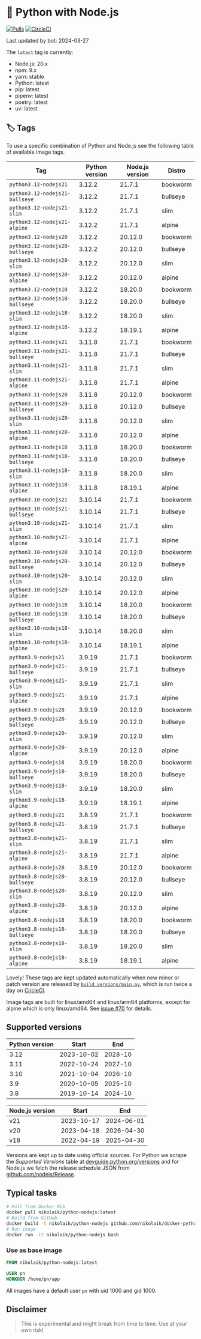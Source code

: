 # 🐳 Python with Node.js

[![Pulls](https://img.shields.io/docker/pulls/nikolaik/python-nodejs.svg?style=flat-square)](https://hub.docker.com/r/nikolaik/python-nodejs/)
[![CircleCI](https://img.shields.io/circleci/project/github/nikolaik/docker-python-nodejs.svg?style=flat-square)](https://circleci.com/gh/nikolaik/docker-python-nodejs)

Last updated by bot: 2024-03-27

The `latest` tag is currently:

- Node.js: 20.x
- npm: 9.x
- yarn: stable
- Python: latest
- pip: latest
- pipenv: latest
- poetry: latest
- uv: latest

## 🏷 Tags

To use a specific combination of Python and Node.js see the following table of available image tags.

<!-- TAGS_START -->

Tag | Python version | Node.js version | Distro
--- | --- | --- | ---
`python3.12-nodejs21` | 3.12.2 | 21.7.1 | bookworm
`python3.12-nodejs21-bullseye` | 3.12.2 | 21.7.1 | bullseye
`python3.12-nodejs21-slim` | 3.12.2 | 21.7.1 | slim
`python3.12-nodejs21-alpine` | 3.12.2 | 21.7.1 | alpine
`python3.12-nodejs20` | 3.12.2 | 20.12.0 | bookworm
`python3.12-nodejs20-bullseye` | 3.12.2 | 20.12.0 | bullseye
`python3.12-nodejs20-slim` | 3.12.2 | 20.12.0 | slim
`python3.12-nodejs20-alpine` | 3.12.2 | 20.12.0 | alpine
`python3.12-nodejs18` | 3.12.2 | 18.20.0 | bookworm
`python3.12-nodejs18-bullseye` | 3.12.2 | 18.20.0 | bullseye
`python3.12-nodejs18-slim` | 3.12.2 | 18.20.0 | slim
`python3.12-nodejs18-alpine` | 3.12.2 | 18.19.1 | alpine
`python3.11-nodejs21` | 3.11.8 | 21.7.1 | bookworm
`python3.11-nodejs21-bullseye` | 3.11.8 | 21.7.1 | bullseye
`python3.11-nodejs21-slim` | 3.11.8 | 21.7.1 | slim
`python3.11-nodejs21-alpine` | 3.11.8 | 21.7.1 | alpine
`python3.11-nodejs20` | 3.11.8 | 20.12.0 | bookworm
`python3.11-nodejs20-bullseye` | 3.11.8 | 20.12.0 | bullseye
`python3.11-nodejs20-slim` | 3.11.8 | 20.12.0 | slim
`python3.11-nodejs20-alpine` | 3.11.8 | 20.12.0 | alpine
`python3.11-nodejs18` | 3.11.8 | 18.20.0 | bookworm
`python3.11-nodejs18-bullseye` | 3.11.8 | 18.20.0 | bullseye
`python3.11-nodejs18-slim` | 3.11.8 | 18.20.0 | slim
`python3.11-nodejs18-alpine` | 3.11.8 | 18.19.1 | alpine
`python3.10-nodejs21` | 3.10.14 | 21.7.1 | bookworm
`python3.10-nodejs21-bullseye` | 3.10.14 | 21.7.1 | bullseye
`python3.10-nodejs21-slim` | 3.10.14 | 21.7.1 | slim
`python3.10-nodejs21-alpine` | 3.10.14 | 21.7.1 | alpine
`python3.10-nodejs20` | 3.10.14 | 20.12.0 | bookworm
`python3.10-nodejs20-bullseye` | 3.10.14 | 20.12.0 | bullseye
`python3.10-nodejs20-slim` | 3.10.14 | 20.12.0 | slim
`python3.10-nodejs20-alpine` | 3.10.14 | 20.12.0 | alpine
`python3.10-nodejs18` | 3.10.14 | 18.20.0 | bookworm
`python3.10-nodejs18-bullseye` | 3.10.14 | 18.20.0 | bullseye
`python3.10-nodejs18-slim` | 3.10.14 | 18.20.0 | slim
`python3.10-nodejs18-alpine` | 3.10.14 | 18.19.1 | alpine
`python3.9-nodejs21` | 3.9.19 | 21.7.1 | bookworm
`python3.9-nodejs21-bullseye` | 3.9.19 | 21.7.1 | bullseye
`python3.9-nodejs21-slim` | 3.9.19 | 21.7.1 | slim
`python3.9-nodejs21-alpine` | 3.9.19 | 21.7.1 | alpine
`python3.9-nodejs20` | 3.9.19 | 20.12.0 | bookworm
`python3.9-nodejs20-bullseye` | 3.9.19 | 20.12.0 | bullseye
`python3.9-nodejs20-slim` | 3.9.19 | 20.12.0 | slim
`python3.9-nodejs20-alpine` | 3.9.19 | 20.12.0 | alpine
`python3.9-nodejs18` | 3.9.19 | 18.20.0 | bookworm
`python3.9-nodejs18-bullseye` | 3.9.19 | 18.20.0 | bullseye
`python3.9-nodejs18-slim` | 3.9.19 | 18.20.0 | slim
`python3.9-nodejs18-alpine` | 3.9.19 | 18.19.1 | alpine
`python3.8-nodejs21` | 3.8.19 | 21.7.1 | bookworm
`python3.8-nodejs21-bullseye` | 3.8.19 | 21.7.1 | bullseye
`python3.8-nodejs21-slim` | 3.8.19 | 21.7.1 | slim
`python3.8-nodejs21-alpine` | 3.8.19 | 21.7.1 | alpine
`python3.8-nodejs20` | 3.8.19 | 20.12.0 | bookworm
`python3.8-nodejs20-bullseye` | 3.8.19 | 20.12.0 | bullseye
`python3.8-nodejs20-slim` | 3.8.19 | 20.12.0 | slim
`python3.8-nodejs20-alpine` | 3.8.19 | 20.12.0 | alpine
`python3.8-nodejs18` | 3.8.19 | 18.20.0 | bookworm
`python3.8-nodejs18-bullseye` | 3.8.19 | 18.20.0 | bullseye
`python3.8-nodejs18-slim` | 3.8.19 | 18.20.0 | slim
`python3.8-nodejs18-alpine` | 3.8.19 | 18.19.1 | alpine

<!-- TAGS_END -->

Lovely! These tags are kept updated automatically when new minor or patch version are released by [`build_versions/main.py`](./build_versions/main.py), which is run twice a day on [CircleCI](https://circleci.com/gh/nikolaik/docker-python-nodejs).

Image tags are built for linux/amd64 and linux/arm64 platforms, except for alpine which is only linux/amd64. See [issue #70](https://github.com/nikolaik/docker-python-nodejs/issues/70) for details.

## Supported versions

<!-- SUPPORTED_VERSIONS_START -->

Python version | Start | End
--- | --- | ---
3.12 | 2023-10-02 | 2028-10
3.11 | 2022-10-24 | 2027-10
3.10 | 2021-10-04 | 2026-10
3.9 | 2020-10-05 | 2025-10
3.8 | 2019-10-14 | 2024-10

Node.js version | Start | End
--- | --- | ---
v21 | 2023-10-17 | 2024-06-01
v20 | 2023-04-18 | 2026-04-30
v18 | 2022-04-19 | 2025-04-30

<!-- SUPPORTED_VERSIONS_END -->

Versions are kept up to date using official sources. For Python we scrape the _Supported Versions_ table at [devguide.python.org/versions](https://devguide.python.org/versions/#supported-versions) and for Node.js we fetch the release schedule JSON from [github.com/nodejs/Release](https://github.com/nodejs/Release/blob/main/schedule.json).

## Typical tasks

```bash
# Pull from Docker Hub
docker pull nikolaik/python-nodejs:latest
# Build from GitHub
docker build -t nikolaik/python-nodejs github.com/nikolaik/docker-python-nodejs
# Run image
docker run -it nikolaik/python-nodejs bash
```

### Use as base image

```Dockerfile
FROM nikolaik/python-nodejs:latest

USER pn
WORKDIR /home/pn/app
```

All images have a default user `pn` with uid 1000 and gid 1000.

## Disclaimer

> This is experimental and might break from time to time. Use at your own risk!

